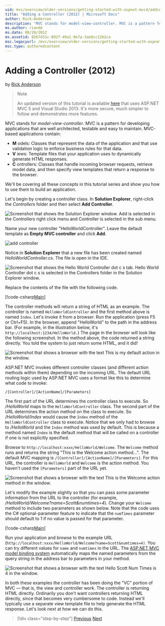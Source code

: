 ```yaml
---
uid: mvc/overview/older-versions/getting-started-with-aspnet-mvc4/adding-a-controller
title: "Adding a Controller (2012) | Microsoft Docs"
author: Rick-Anderson
description: "MVC stands for model-view-controller. MVC is a pattern for developing applications that are well architected, testable and easy to maintain."
ms.author: riande
ms.date: 08/28/2012
ms.assetid: 0267d31c-892f-49a1-9e7a-3ae8cc12b2ca
msc.legacyurl: /mvc/overview/older-versions/getting-started-with-aspnet-mvc4/adding-a-controller
msc.type: authoredcontent
---
```

# Adding a Controller (2012)

by [Rick Anderson](https://twitter.com/RickAndMSFT)

> > [!NOTE]
> > An updated version of this tutorial is available [here](../../getting-started/introduction/getting-started.md) that uses ASP.NET MVC 5 and Visual Studio 2013. It's more secure, much simpler to follow and demonstrates more features.

MVC stands for *model-view-controller*. MVC is a pattern for developing applications that are well architected, testable and easy to maintain. MVC-based applications contain:

- **M** odels: Classes that represent the data of the application and that use validation logic to enforce business rules for that data.
- **V** iews: Template files that your application uses to dynamically generate HTML responses.
- **C** ontrollers: Classes that handle incoming browser requests, retrieve model data, and then specify view templates that return a response to the browser.

We'll be covering all these concepts in this tutorial series and show you how to use them to build an application.

Let's begin by creating a controller class. In **Solution Explorer**, right-click the *Controllers* folder and then select **Add Controller**.

![Screenshot that shows the Solution Explorer window. Add is selected in the Controllers right click menu and Controller is selected in the sub menu.](adding-a-controller/_static/image1.png)

Name your new controller &quot;HelloWorldController&quot;. Leave the default template as **Empty MVC controller** and click **Add**.

![add controller](adding-a-controller/_static/image2.png)

Notice in **Solution Explorer** that a new file has been created named *HelloWorldController.cs*. The file is open in the IDE.

![Screenshot that shows the Hello World Controller dot c s tab. Hello World Controller dot c s is selected in the Controllers folder in the Solution Explorer window.](adding-a-controller/_static/image3.png)

Replace the contents of the file with the following code.

[!code-csharp[Main](adding-a-controller/samples/sample1.cs)]

The controller methods will return a string of HTML as an example. The controller is named `HelloWorldController` and the first method above is named `Index`. Let's invoke it from a browser. Run the application (press F5 or Ctrl+F5). In the browser, append &quot;HelloWorld&quot; to the path in the address bar. (For example, in the illustration below, it's `http://localhost:1234/HelloWorld.`) The page in the browser will look like the following screenshot. In the method above, the code returned a string directly. You told the system to just return some HTML, and it did!

![Screenshot that shows a browser with the text This is my default action in the window.](adding-a-controller/_static/image4.png)

ASP.NET MVC invokes different controller classes (and different action methods within them) depending on the incoming URL. The default URL routing logic used by ASP.NET MVC uses a format like this to determine what code to invoke:

`/[Controller]/[ActionName]/[Parameters]`

The first part of the URL determines the controller class to execute. So */HelloWorld* maps to the `HelloWorldController` class. The second part of the URL determines the action method on the class to execute. So */HelloWorld/Index* would cause the `Index` method of the `HelloWorldController` class to execute. Notice that we only had to browse to */HelloWorld* and the `Index` method was used by default. This is because a method named `Index` is the default method that will be called on a controller if one is not explicitly specified.

Browse to `http://localhost:xxxx/HelloWorld/Welcome`. The `Welcome` method runs and returns the string &quot;This is the Welcome action method...&quot;. The default MVC mapping is `/[Controller]/[ActionName]/[Parameters]`. For this URL, the controller is `HelloWorld` and `Welcome` is the action method. You haven't used the `[Parameters]` part of the URL yet.

![Screenshot that shows a browser with the text This is the Welcome action method in the window.](adding-a-controller/_static/image5.png)

Let's modify the example slightly so that you can pass some parameter information from the URL to the controller (for example, */HelloWorld/Welcome?name=Scott&amp;numtimes=4*). Change your `Welcome` method to include two parameters as shown below. Note that the code uses the C# optional-parameter feature to indicate that the `numTimes` parameter should default to 1 if no value is passed for that parameter.

[!code-csharp[Main](adding-a-controller/samples/sample2.cs)]

Run your application and browse to the example URL (`http://localhost:xxxx/HelloWorld/Welcome?name=Scott&numtimes=4)`. You can try different values for `name` and `numtimes` in the URL. The [ASP.NET MVC model binding system](http://odetocode.com/Blogs/scott/archive/2009/04/27/6-tips-for-asp-net-mvc-model-binding.aspx) automatically maps the named parameters from the query string in the address bar to parameters in your method.

![Screenshot that shows a browser with the text Hello Scott Num Times is 4 in the window.](adding-a-controller/_static/image6.png)

In both these examples the controller has been doing the &quot;VC&quot; portion of MVC — that is, the view and controller work. The controller is returning HTML directly. Ordinarily you don't want controllers returning HTML directly, since that becomes very cumbersome to code. Instead we'll typically use a separate view template file to help generate the HTML response. Let's look next at how we can do this.

> [!div class="step-by-step"]
> [Previous](intro-to-aspnet-mvc-4.md)
> [Next](adding-a-view.md)
